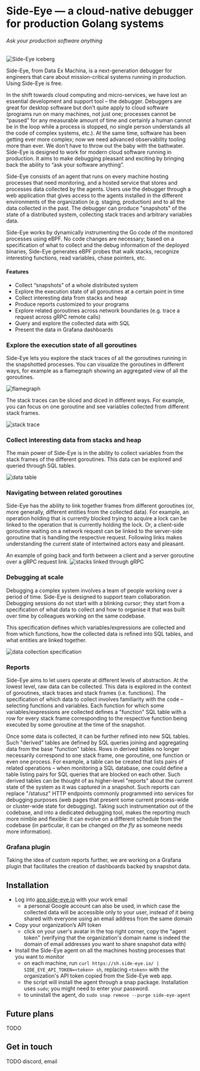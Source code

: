 # Side-Eye — a cloud-native debugger for production Golang systems

###### Ask your production software anything

![Side-Eye iceberg](images/iceberg.webp)

Side-Eye, from Data Ex Machina, is a next-generation debugger for engineers that
care about mission-critical systems running in production. Using Side-Eye is free.

In the shift towards cloud computing and micro-services, we have lost an
essential development and support tool – the debugger. Debuggers are great for
desktop software but don’t quite apply to cloud software (programs run on
many machines, not just one; processes cannot be “paused” for any measurable
amount of time and certainly a human cannot be in the loop while a process is
stopped, no single person understands all the code of complex systems, etc.).
At the same time, software has been getting ever more complex; now we need
advanced observability tooling more than ever. We don’t have to throw out the
baby with the bathwater. Side-Eye is designed to work for modern cloud software
running in production. It aims to make debugging pleasant and exciting by
bringing back the ability to “ask your software anything”.

Side-Eye consists of an agent that runs on every machine hosting processes that
need monitoring, and a hosted service that stores and processes data collected
by the agents. Users use the debugger through a web application that gives
access to the agents installed in the different environments of the organization
(e.g. staging, production) and to all the data collected in the past. The
debugger can produce "snapshots" of the state of a distributed system,
collecting stack traces and arbitrary variables data.

Side-Eye works by dynamically instrumenting the Go code of the monitored processes
using eBPF. No code changes are necessary; based on a specification of what to
collect and the debug information of the deployed binaries, Side-Eye generates
eBPF probes that walk stacks, recognize interesting functions, read variables,
chase pointers, etc.

#### Features

- Collect “snapshots” of a whole distributed system
- Explore the execution state of all goroutines at a certain point in time
- Collect interesting data from stacks and heap
- Produce reports customized to your programs
- Explore related goroutines across network boundaries (e.g. trace a request across gRPC remote calls)
- Query and explore the collected data with SQL
- Present the data in Grafana dashboards

### Explore the execution state of all goroutines

Side-Eye lets you explore the stack traces of all the goroutines running in the
snapshotted processes. You can visualize the goroutines in different ways, for
example as a flamegraph showing an aggregated view of all the goroutines.

![flamegraph](images/flamegraph-sql.png)

The stack traces can be sliced and diced in different ways. For example, you can
focus on one goroutine and see variables collected from different stack frames.

![stack trace](images/stack-with-vars.png)

### Collect interesting data from stacks and heap

The main power of Side-Eye is in the ability to collect variables from the stack
frames of the different goroutines. This data can be explored and queried
through SQL tables.

![data table](images/table-sql.png)

### Navigating between related goroutines

Side-Eye has the ability to link together frames from different goroutines (or,
more generally, different entities from the collected data). For example, an
operation holding that is currently blocked trying to acquire a lock can be
linked to the operation that is currently holding the lock. Or, a client-side
goroutine waiting on a network request can be linked to the server-side
goroutine that is handling the respective request. Following links makes
understanding the current state of intertwined actors easy and pleasant.

An example of going back and forth between a client and a server goroutine over
a gRPC request link.
![stacks linked through gRPC](images/grpc-stacks-linked.png)

### Debugging at scale

Debugging a complex system involves a team of people working over a period of
time. Side-Eye is designed to support team collaboration. Debugging sessions do not
start with a blinking cursor; they start from a specification of what data to
collect and how to organise it that was built over time by colleagues working on
the same codebase.

This specification defines which variables/expressions are collected and from
which functions, how the collected data is refined into SQL tables, and what
entities are linked together.

![data collection specification](images/spec.png)

### Reports

Side-Eye aims to let users operate at different levels of abstraction. At the
lowest level, raw data can be collected. This data is explored in the context of
goroutines, stack traces and stack frames (i.e. functions). The specification of
which data to collect involves familiarity with the code – selecting functions
and variables. Each function for which some variables/expressions are collected
defines a "function" SQL table with a row for every stack frame corresponding to
the respective function being executed by some goroutine at the time of the
snapshot.

Once some data is collected, it can be further refined into new SQL tables. Such
"derived" tables are defined by SQL queries joining and aggregating data from
the base "function" tables. Rows in derived tables no longer necessarily
correspond to one stack frame, one goroutine, one function or even one process.
For example, a table can be created that lists pairs of related operations –
when monitoring a SQL database, one could define a table listing pairs for SQL
queries that are blocked on each other. Such derived tables can be thought of as
higher-level "reports" about the current state of the system as it was captured
in a snapshot. Such reports can replace "/statusz" HTTP endpoints commonly
programmed into services for debugging purposes (web pages that present some
current process-wide or cluster-wide state for debugging). Taking such
instrumentation out of the codebase, and into a dedicated debugging tool, makes
the reporting much more nimble and flexible: it can evolve on a different
schedule from the codebase (in particular, it can be changed _on the fly_ as
someone needs more information).

### Grafana plugin

Taking the idea of custom reports further, we are working on a Grafana plugin
that facilitates the creation of dashboards backed by snapshot data.

## Installation

- Log into [app.side-eye.io](https://app.side-eye.io) with your work email
  - a personal Google account can also be used, in which case the collected data
    will be accessible only to your user, instead of it being shared with
    everyone using an email address from the same domain
- Copy your organization’s API token
  - click on your user's avatar in the top
    right corner, copy the "agent token" (verifying that the organization's domain
    name is indeed the domain of email addresses you want to share snapshot data
    with)
- Install the Side-Eye agent on all the machines hosting processes that you want
  to monitor
  - on each machine, run `curl https://sh.side-eye.io/ | SIDE_EYE_API_TOKEN=<token> sh`,
    replacing `<token>` with the organization's API token copied from the
    Side-Eye web app.
  - the script will install the agent through a snap package. Installation uses
    `sudo`; you might need to enter your password.
  - to uninstall the agent, do `sudo snap remove --purge side-eye-agent`

## Future plans

TODO

## Get in touch

TODO discord, email
